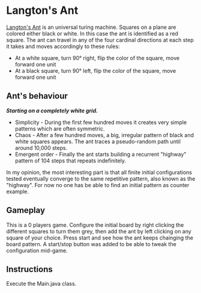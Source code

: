 # Langton's Ant
[Langton's Ant](https://en.wikipedia.org/wiki/Langton%27s_ant) is an universal turing machine. Squares on a plane are colored 
either black or white. In this case the ant is identified as a red square. The ant can travel in any of the four cardinal 
directions at each step it takes and moves accordingly to these rules:
* At a white square, turn 90° right, flip the color of the square, move forward one unit
* At a black square, turn 90° left, flip the color of the square, move forward one unit

## Ant's behaviour
**_Starting on a completely white grid._**

- Simplicity - During the first few hundred moves it creates very simple patterns which are often symmetric.
- Chaos - After a few hundred moves, a big, irregular pattern of black and white squares appears. The ant traces a pseudo-random 
path until around 10,000 steps.
- Emergent order - Finally the ant starts building a recurrent "highway" pattern of 104 steps that repeats indefinitely.

In my opinion, the most interesting part is that all finite initial configurations tested eventually converge to the same
repetitive pattern, also known as the "highway". For now no one has be able to find an initial pattern as counter example.

## Gameplay
This is a 0 players game. Configure the initial board by right clicking the different squares to turn them grey, then add the ant 
by left clicking on any square of your choice. Press start and see how the ant keeps chainging the board pattern. A start/stop 
button was added to be able to tweak the configuration mid-game.

## Instructions
Execute the Main.java class.
